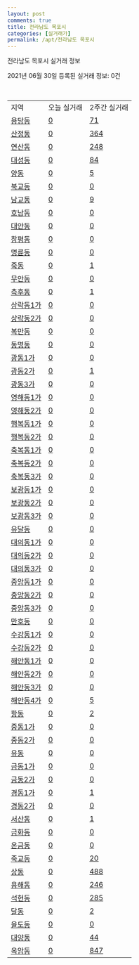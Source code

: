 ```yaml
---
layout: post
comments: true
title: 전라남도 목포시
categories: [실거래가]
permalink: /apt/전라남도 목포시
---
```


전라남도 목포시 실거래 정보

2021년 06월 30일 등록된 실거래 정보: 0건

<script type="text/javascript">
  google.charts.load('current', {'packages':['corechart']});
  google.charts.setOnLoadCallback(drawChart);

  function drawChart() {
    var data = google.visualization.arrayToDataTable([['거래일', '매매', '전월세', '전매'], ['21-02', 308, 275, 34], ['21-03', 366, 218, 26], ['21-04', 331, 193, 40], ['21-05', 267, 235, 35], ['21-06', 203, 176, 18]]);

    var options = {
      title: '최근 유형별 거래량 추이',
      legend: { position: 'bottom' }
    };

    var chart = new google.visualization.LineChart(document.getElementById('columnchart_material'));
    chart.draw(data, (options));
  }
</script>

<div id="columnchart_material" style="width: 100%; margin-left: -35px"></div>
<br>
<table class="sortable">
  <tr>
    <td>지역</td>
    <td>오늘 실거래</td>
    <td>2주간 실거래</td>
  </tr>

  
  <tr class="item">
    <td><a href="전라남도 목포시 용당동">용당동</a></td>
    <td><a href="전라남도 목포시 용당동">0</a></td>
    <td><a href="전라남도 목포시 용당동">71</a></td>
  </tr>
    

  <tr class="item">
    <td><a href="전라남도 목포시 산정동">산정동</a></td>
    <td><a href="전라남도 목포시 산정동">0</a></td>
    <td><a href="전라남도 목포시 산정동">364</a></td>
  </tr>
    

  <tr class="item">
    <td><a href="전라남도 목포시 연산동">연산동</a></td>
    <td><a href="전라남도 목포시 연산동">0</a></td>
    <td><a href="전라남도 목포시 연산동">248</a></td>
  </tr>
    

  <tr class="item">
    <td><a href="전라남도 목포시 대성동">대성동</a></td>
    <td><a href="전라남도 목포시 대성동">0</a></td>
    <td><a href="전라남도 목포시 대성동">84</a></td>
  </tr>
    

  <tr class="item">
    <td><a href="전라남도 목포시 양동">양동</a></td>
    <td><a href="전라남도 목포시 양동">0</a></td>
    <td><a href="전라남도 목포시 양동">5</a></td>
  </tr>
    

  <tr class="item">
    <td><a href="전라남도 목포시 북교동">북교동</a></td>
    <td><a href="전라남도 목포시 북교동">0</a></td>
    <td><a href="전라남도 목포시 북교동">0</a></td>
  </tr>
    

  <tr class="item">
    <td><a href="전라남도 목포시 남교동">남교동</a></td>
    <td><a href="전라남도 목포시 남교동">0</a></td>
    <td><a href="전라남도 목포시 남교동">9</a></td>
  </tr>
    

  <tr class="item">
    <td><a href="전라남도 목포시 호남동">호남동</a></td>
    <td><a href="전라남도 목포시 호남동">0</a></td>
    <td><a href="전라남도 목포시 호남동">0</a></td>
  </tr>
    

  <tr class="item">
    <td><a href="전라남도 목포시 대안동">대안동</a></td>
    <td><a href="전라남도 목포시 대안동">0</a></td>
    <td><a href="전라남도 목포시 대안동">0</a></td>
  </tr>
    

  <tr class="item">
    <td><a href="전라남도 목포시 창평동">창평동</a></td>
    <td><a href="전라남도 목포시 창평동">0</a></td>
    <td><a href="전라남도 목포시 창평동">0</a></td>
  </tr>
    

  <tr class="item">
    <td><a href="전라남도 목포시 명륜동">명륜동</a></td>
    <td><a href="전라남도 목포시 명륜동">0</a></td>
    <td><a href="전라남도 목포시 명륜동">0</a></td>
  </tr>
    

  <tr class="item">
    <td><a href="전라남도 목포시 죽동">죽동</a></td>
    <td><a href="전라남도 목포시 죽동">0</a></td>
    <td><a href="전라남도 목포시 죽동">1</a></td>
  </tr>
    

  <tr class="item">
    <td><a href="전라남도 목포시 무안동">무안동</a></td>
    <td><a href="전라남도 목포시 무안동">0</a></td>
    <td><a href="전라남도 목포시 무안동">0</a></td>
  </tr>
    

  <tr class="item">
    <td><a href="전라남도 목포시 측후동">측후동</a></td>
    <td><a href="전라남도 목포시 측후동">0</a></td>
    <td><a href="전라남도 목포시 측후동">1</a></td>
  </tr>
    

  <tr class="item">
    <td><a href="전라남도 목포시 상락동1가">상락동1가</a></td>
    <td><a href="전라남도 목포시 상락동1가">0</a></td>
    <td><a href="전라남도 목포시 상락동1가">0</a></td>
  </tr>
    

  <tr class="item">
    <td><a href="전라남도 목포시 상락동2가">상락동2가</a></td>
    <td><a href="전라남도 목포시 상락동2가">0</a></td>
    <td><a href="전라남도 목포시 상락동2가">0</a></td>
  </tr>
    

  <tr class="item">
    <td><a href="전라남도 목포시 복만동">복만동</a></td>
    <td><a href="전라남도 목포시 복만동">0</a></td>
    <td><a href="전라남도 목포시 복만동">0</a></td>
  </tr>
    

  <tr class="item">
    <td><a href="전라남도 목포시 동명동">동명동</a></td>
    <td><a href="전라남도 목포시 동명동">0</a></td>
    <td><a href="전라남도 목포시 동명동">0</a></td>
  </tr>
    

  <tr class="item">
    <td><a href="전라남도 목포시 광동1가">광동1가</a></td>
    <td><a href="전라남도 목포시 광동1가">0</a></td>
    <td><a href="전라남도 목포시 광동1가">0</a></td>
  </tr>
    

  <tr class="item">
    <td><a href="전라남도 목포시 광동2가">광동2가</a></td>
    <td><a href="전라남도 목포시 광동2가">0</a></td>
    <td><a href="전라남도 목포시 광동2가">1</a></td>
  </tr>
    

  <tr class="item">
    <td><a href="전라남도 목포시 광동3가">광동3가</a></td>
    <td><a href="전라남도 목포시 광동3가">0</a></td>
    <td><a href="전라남도 목포시 광동3가">0</a></td>
  </tr>
    

  <tr class="item">
    <td><a href="전라남도 목포시 영해동1가">영해동1가</a></td>
    <td><a href="전라남도 목포시 영해동1가">0</a></td>
    <td><a href="전라남도 목포시 영해동1가">0</a></td>
  </tr>
    

  <tr class="item">
    <td><a href="전라남도 목포시 영해동2가">영해동2가</a></td>
    <td><a href="전라남도 목포시 영해동2가">0</a></td>
    <td><a href="전라남도 목포시 영해동2가">0</a></td>
  </tr>
    

  <tr class="item">
    <td><a href="전라남도 목포시 행복동1가">행복동1가</a></td>
    <td><a href="전라남도 목포시 행복동1가">0</a></td>
    <td><a href="전라남도 목포시 행복동1가">0</a></td>
  </tr>
    

  <tr class="item">
    <td><a href="전라남도 목포시 행복동2가">행복동2가</a></td>
    <td><a href="전라남도 목포시 행복동2가">0</a></td>
    <td><a href="전라남도 목포시 행복동2가">0</a></td>
  </tr>
    

  <tr class="item">
    <td><a href="전라남도 목포시 축복동1가">축복동1가</a></td>
    <td><a href="전라남도 목포시 축복동1가">0</a></td>
    <td><a href="전라남도 목포시 축복동1가">0</a></td>
  </tr>
    

  <tr class="item">
    <td><a href="전라남도 목포시 축복동2가">축복동2가</a></td>
    <td><a href="전라남도 목포시 축복동2가">0</a></td>
    <td><a href="전라남도 목포시 축복동2가">0</a></td>
  </tr>
    

  <tr class="item">
    <td><a href="전라남도 목포시 축복동3가">축복동3가</a></td>
    <td><a href="전라남도 목포시 축복동3가">0</a></td>
    <td><a href="전라남도 목포시 축복동3가">0</a></td>
  </tr>
    

  <tr class="item">
    <td><a href="전라남도 목포시 보광동1가">보광동1가</a></td>
    <td><a href="전라남도 목포시 보광동1가">0</a></td>
    <td><a href="전라남도 목포시 보광동1가">0</a></td>
  </tr>
    

  <tr class="item">
    <td><a href="전라남도 목포시 보광동2가">보광동2가</a></td>
    <td><a href="전라남도 목포시 보광동2가">0</a></td>
    <td><a href="전라남도 목포시 보광동2가">0</a></td>
  </tr>
    

  <tr class="item">
    <td><a href="전라남도 목포시 보광동3가">보광동3가</a></td>
    <td><a href="전라남도 목포시 보광동3가">0</a></td>
    <td><a href="전라남도 목포시 보광동3가">0</a></td>
  </tr>
    

  <tr class="item">
    <td><a href="전라남도 목포시 유달동">유달동</a></td>
    <td><a href="전라남도 목포시 유달동">0</a></td>
    <td><a href="전라남도 목포시 유달동">0</a></td>
  </tr>
    

  <tr class="item">
    <td><a href="전라남도 목포시 대의동1가">대의동1가</a></td>
    <td><a href="전라남도 목포시 대의동1가">0</a></td>
    <td><a href="전라남도 목포시 대의동1가">0</a></td>
  </tr>
    

  <tr class="item">
    <td><a href="전라남도 목포시 대의동2가">대의동2가</a></td>
    <td><a href="전라남도 목포시 대의동2가">0</a></td>
    <td><a href="전라남도 목포시 대의동2가">0</a></td>
  </tr>
    

  <tr class="item">
    <td><a href="전라남도 목포시 대의동3가">대의동3가</a></td>
    <td><a href="전라남도 목포시 대의동3가">0</a></td>
    <td><a href="전라남도 목포시 대의동3가">0</a></td>
  </tr>
    

  <tr class="item">
    <td><a href="전라남도 목포시 중앙동1가">중앙동1가</a></td>
    <td><a href="전라남도 목포시 중앙동1가">0</a></td>
    <td><a href="전라남도 목포시 중앙동1가">0</a></td>
  </tr>
    

  <tr class="item">
    <td><a href="전라남도 목포시 중앙동2가">중앙동2가</a></td>
    <td><a href="전라남도 목포시 중앙동2가">0</a></td>
    <td><a href="전라남도 목포시 중앙동2가">0</a></td>
  </tr>
    

  <tr class="item">
    <td><a href="전라남도 목포시 중앙동3가">중앙동3가</a></td>
    <td><a href="전라남도 목포시 중앙동3가">0</a></td>
    <td><a href="전라남도 목포시 중앙동3가">0</a></td>
  </tr>
    

  <tr class="item">
    <td><a href="전라남도 목포시 만호동">만호동</a></td>
    <td><a href="전라남도 목포시 만호동">0</a></td>
    <td><a href="전라남도 목포시 만호동">0</a></td>
  </tr>
    

  <tr class="item">
    <td><a href="전라남도 목포시 수강동1가">수강동1가</a></td>
    <td><a href="전라남도 목포시 수강동1가">0</a></td>
    <td><a href="전라남도 목포시 수강동1가">0</a></td>
  </tr>
    

  <tr class="item">
    <td><a href="전라남도 목포시 수강동2가">수강동2가</a></td>
    <td><a href="전라남도 목포시 수강동2가">0</a></td>
    <td><a href="전라남도 목포시 수강동2가">0</a></td>
  </tr>
    

  <tr class="item">
    <td><a href="전라남도 목포시 해안동1가">해안동1가</a></td>
    <td><a href="전라남도 목포시 해안동1가">0</a></td>
    <td><a href="전라남도 목포시 해안동1가">0</a></td>
  </tr>
    

  <tr class="item">
    <td><a href="전라남도 목포시 해안동2가">해안동2가</a></td>
    <td><a href="전라남도 목포시 해안동2가">0</a></td>
    <td><a href="전라남도 목포시 해안동2가">0</a></td>
  </tr>
    

  <tr class="item">
    <td><a href="전라남도 목포시 해안동3가">해안동3가</a></td>
    <td><a href="전라남도 목포시 해안동3가">0</a></td>
    <td><a href="전라남도 목포시 해안동3가">0</a></td>
  </tr>
    

  <tr class="item">
    <td><a href="전라남도 목포시 해안동4가">해안동4가</a></td>
    <td><a href="전라남도 목포시 해안동4가">0</a></td>
    <td><a href="전라남도 목포시 해안동4가">5</a></td>
  </tr>
    

  <tr class="item">
    <td><a href="전라남도 목포시 항동">항동</a></td>
    <td><a href="전라남도 목포시 항동">0</a></td>
    <td><a href="전라남도 목포시 항동">2</a></td>
  </tr>
    

  <tr class="item">
    <td><a href="전라남도 목포시 중동1가">중동1가</a></td>
    <td><a href="전라남도 목포시 중동1가">0</a></td>
    <td><a href="전라남도 목포시 중동1가">0</a></td>
  </tr>
    

  <tr class="item">
    <td><a href="전라남도 목포시 중동2가">중동2가</a></td>
    <td><a href="전라남도 목포시 중동2가">0</a></td>
    <td><a href="전라남도 목포시 중동2가">0</a></td>
  </tr>
    

  <tr class="item">
    <td><a href="전라남도 목포시 유동">유동</a></td>
    <td><a href="전라남도 목포시 유동">0</a></td>
    <td><a href="전라남도 목포시 유동">0</a></td>
  </tr>
    

  <tr class="item">
    <td><a href="전라남도 목포시 금동1가">금동1가</a></td>
    <td><a href="전라남도 목포시 금동1가">0</a></td>
    <td><a href="전라남도 목포시 금동1가">0</a></td>
  </tr>
    

  <tr class="item">
    <td><a href="전라남도 목포시 금동2가">금동2가</a></td>
    <td><a href="전라남도 목포시 금동2가">0</a></td>
    <td><a href="전라남도 목포시 금동2가">0</a></td>
  </tr>
    

  <tr class="item">
    <td><a href="전라남도 목포시 경동1가">경동1가</a></td>
    <td><a href="전라남도 목포시 경동1가">0</a></td>
    <td><a href="전라남도 목포시 경동1가">1</a></td>
  </tr>
    

  <tr class="item">
    <td><a href="전라남도 목포시 경동2가">경동2가</a></td>
    <td><a href="전라남도 목포시 경동2가">0</a></td>
    <td><a href="전라남도 목포시 경동2가">0</a></td>
  </tr>
    

  <tr class="item">
    <td><a href="전라남도 목포시 서산동">서산동</a></td>
    <td><a href="전라남도 목포시 서산동">0</a></td>
    <td><a href="전라남도 목포시 서산동">1</a></td>
  </tr>
    

  <tr class="item">
    <td><a href="전라남도 목포시 금화동">금화동</a></td>
    <td><a href="전라남도 목포시 금화동">0</a></td>
    <td><a href="전라남도 목포시 금화동">0</a></td>
  </tr>
    

  <tr class="item">
    <td><a href="전라남도 목포시 온금동">온금동</a></td>
    <td><a href="전라남도 목포시 온금동">0</a></td>
    <td><a href="전라남도 목포시 온금동">0</a></td>
  </tr>
    

  <tr class="item">
    <td><a href="전라남도 목포시 죽교동">죽교동</a></td>
    <td><a href="전라남도 목포시 죽교동">0</a></td>
    <td><a href="전라남도 목포시 죽교동">20</a></td>
  </tr>
    

  <tr class="item">
    <td><a href="전라남도 목포시 상동">상동</a></td>
    <td><a href="전라남도 목포시 상동">0</a></td>
    <td><a href="전라남도 목포시 상동">488</a></td>
  </tr>
    

  <tr class="item">
    <td><a href="전라남도 목포시 용해동">용해동</a></td>
    <td><a href="전라남도 목포시 용해동">0</a></td>
    <td><a href="전라남도 목포시 용해동">246</a></td>
  </tr>
    

  <tr class="item">
    <td><a href="전라남도 목포시 석현동">석현동</a></td>
    <td><a href="전라남도 목포시 석현동">0</a></td>
    <td><a href="전라남도 목포시 석현동">285</a></td>
  </tr>
    

  <tr class="item">
    <td><a href="전라남도 목포시 달동">달동</a></td>
    <td><a href="전라남도 목포시 달동">0</a></td>
    <td><a href="전라남도 목포시 달동">2</a></td>
  </tr>
    

  <tr class="item">
    <td><a href="전라남도 목포시 율도동">율도동</a></td>
    <td><a href="전라남도 목포시 율도동">0</a></td>
    <td><a href="전라남도 목포시 율도동">0</a></td>
  </tr>
    

  <tr class="item">
    <td><a href="전라남도 목포시 대양동">대양동</a></td>
    <td><a href="전라남도 목포시 대양동">0</a></td>
    <td><a href="전라남도 목포시 대양동">44</a></td>
  </tr>
    

  <tr class="item">
    <td><a href="전라남도 목포시 옥암동">옥암동</a></td>
    <td><a href="전라남도 목포시 옥암동">0</a></td>
    <td><a href="전라남도 목포시 옥암동">847</a></td>
  </tr>
    


</table>


    